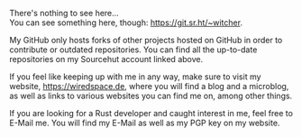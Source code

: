 There's nothing to see here...  
You can see something here, though: https://git.sr.ht/~witcher.

My GitHub only hosts forks of other projects hosted on GitHub in order to contribute or outdated repositories.
You can find all the up-to-date repositories on my Sourcehut account linked above.

If you feel like keeping up with me in any way, make sure to visit my website, https://wiredspace.de, where you will find a blog and a microblog, as well as links to various websites you can find me on, among other things.

If you are looking for a Rust developer and caught interest in me, feel free to E-Mail me. You will find my E-Mail as well as my PGP key on my website.
